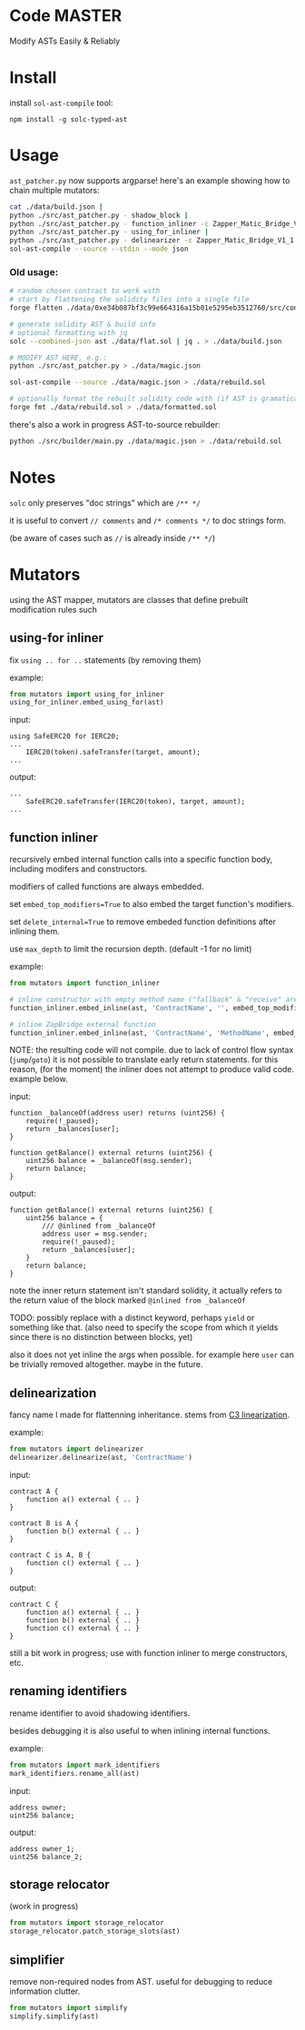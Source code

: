 # Code MASTER

Modify ASTs Easily & Reliably

# Install

install `sol-ast-compile` tool:

```
npm install -g solc-typed-ast
```

# Usage

`ast_patcher.py` now supports argparse! here's an example showing how to chain multiple mutators:

```bash
cat ./data/build.json |
python ./src/ast_patcher.py - shadow_block |
python ./src/ast_patcher.py - function_inliner -c Zapper_Matic_Bridge_V1_1 -m ZapBridge -d 2 |
python ./src/ast_patcher.py - using_for_inliner |
python ./src/ast_patcher.py - delinearizer -c Zapper_Matic_Bridge_V1_1 |
sol-ast-compile --source --stdin --mode json
```

### Old usage:

```bash
# random chosen contract to work with
# start by flattening the solidity files into a single file
forge flatten ./data/0xe34b087bf3c99e664316a15b01e5295eb3512760/src/contracts/Polygon/Bridge/Zapper_Matic_Bridge_V1.sol > ./data/flat.sol

# generate solidity AST & build info
# optional formatting with jq
solc --combined-json ast ./data/flat.sol | jq . > ./data/build.json

# MODIFY AST HERE, e.g.:
python ./src/ast_patcher.py > ./data/magic.json

sol-ast-compile --source ./data/magic.json > ./data/rebuild.sol

# optionally format the rebuilt solidity code with (if AST is gramatically correct)
forge fmt ./data/rebuild.sol > ./data/formatted.sol
```

there's also a work in progress AST-to-source rebuilder:
```bash
python ./src/builder/main.py ./data/magic.json > ./data/rebuild.sol
```


# Notes

`solc` only preserves "doc strings" which are `/** */`

it is useful to convert `// comments` and `/* comments */` to doc strings form.

(be aware of cases such as `//` is already inside `/** */`)


# Mutators

using the AST mapper, mutators are classes that define prebuilt modification rules such

## using-for inliner

fix `using .. for ..` statements (by removing them)

example:
```py
from mutators import using_for_inliner
using_for_inliner.embed_using_for(ast)
```

input:
```solidity
using SafeERC20 for IERC20;
...
    IERC20(token).safeTransfer(target, amount);
...
```

output:
```solidity
...
    SafeERC20.safeTransfer(IERC20(token), target, amount);
...
```


## function inliner

recursively embed internal function calls into a specific function body, including modifers and constructors.

modifiers of called functions are always embedded.

set `embed_top_modifiers=True` to also embed the target function's modifiers.

set `delete_internal=True` to remove embeded function definitions after inlining them.

use `max_depth` to limit the recursion depth. (default -1 for no limit)

example:
```py
from mutators import function_inliner

# inline constructor with empty method name ("fallback" & "receive" are used by name)
function_inliner.embed_inline(ast, 'ContractName', '', embed_top_modifiers=True, max_depth=1)

# inline ZapBridge external function
function_inliner.embed_inline(ast, 'ContractName', 'MethodName', embed_top_modifiers=False, max_depth=6, delete_internal=True)
```

NOTE: the resulting code will not compile. due to lack of control flow syntax (`jump`/`goto`) it is not possible to translate early return statements. for this reason, (for the moment) the inliner does not attempt to produce valid code. example below.

input:
```solidity
function _balanceOf(address user) returns (uint256) {
    require(!_paused);
    return _balances[user];
}

function getBalance() external returns (uint256) {
    uint256 balance = _balanceOf(msg.sender);
    return balance;
}
```

output:
```solidity
function getBalance() external returns (uint256) {
    uint256 balance = {
        /// @inlined from _balanceOf
        address user = msg.sender;
        require(!_paused);
        return _balances[user];
    }
    return balance;
}
```

note the inner return statement isn't standard solidity, it actually refers to the return value of the block marked `@inlined from _balanceOf`

TODO: possibly replace with a distinct keyword, perhaps `yield` or something like that. (also need to specify the scope from which it yields since there is no distinction between blocks, yet)

also it does not yet inline the args when possible. for example here `user` can be trivially removed altogether. maybe in the future.

## delinearization

fancy name I made for flattenning inheritance. stems from [C3 linearization](https://en.wikipedia.org/wiki/C3_linearization).


example:
```py
from mutators import delinearizer
delinearizer.delinearize(ast, 'ContractName')
```

input:
```solidity
contract A {
    function a() external { .. }
}

contract B is A {
    function b() external { .. }
}

contract C is A, B {
    function c() external { .. }
}
```

output:
```solidity
contract C {
    function a() external { .. }
    function b() external { .. }
    function c() external { .. }
}
```

still a bit work in progress; use with function inliner to merge constructors, etc.

## renaming identifiers

rename identifier to avoid shadowing identifiers.

besides debugging it is also useful to when inlining internal functions.

example:
```py
from mutators import mark_identifiers
mark_identifiers.rename_all(ast)
```

input:
```solidity
address owner;
uint256 balance;
```

output:
```solidity
address owner_1;
uint256 balance_2;
```

## storage relocator

(work in progress)

```py
from mutators import storage_relocator
storage_relocator.patch_storage_slots(ast)
```

## simplifier

remove non-required nodes from AST. useful for debugging to reduce information clutter.

```py
from mutators import simplify
simplify.simplify(ast)
```

